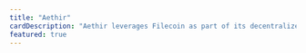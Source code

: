```yaml
---
title: "Aethir"
cardDescription: "Aethir leverages Filecoin as part of its decentralized cloud infrastructure, enabling scalable and distributed GPU compute and storage services."
featured: true
---
```

